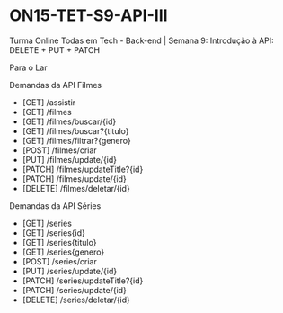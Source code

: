 # ON15-TET-S9-API-III
Turma Online Todas em Tech - Back-end | Semana 9: Introdução à API: DELETE + PUT + PATCH


Para o Lar

Demandas da API Filmes

- [GET] /assistir
- [GET] /filmes
- [GET] /filmes/buscar/{id}
- [GET] /filmes/buscar?{titulo}
- [GET] /filmes/filtrar?{genero}
- [POST] /filmes/criar
- [PUT] /filmes/update/{id}
- [PATCH] /filmes/updateTitle?{id}
- [PATCH] /filmes/update/{id}
- [DELETE] /filmes/deletar/{id}

Demandas da API Séries

- [GET] /series
- [GET] /series{id}
- [GET] /series{titulo}
- [GET] /series{genero}
- [POST] /series/criar
- [PUT] /series/update/{id}
- [PATCH] /series/updateTitle?{id}
- [PATCH] /series/update/{id}
- [DELETE] /series/deletar/{id}

